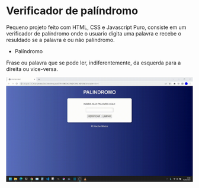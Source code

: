 # Verificador de palíndromo

Pequeno projeto feito com HTML, CSS e Javascript Puro, consiste em um verificador de palíndromo onde o usuario digita uma palavra e recebe o resuldado se a palavra é ou não palíndromo.

- Palíndromo

Frase ou palavra que se pode ler, indiferentemente, da esquerda para a direita ou vice-versa.


<img src="PALINDROMO/assets/imgs/verificador-palindromo.gif" alt="My cool logo"/>
